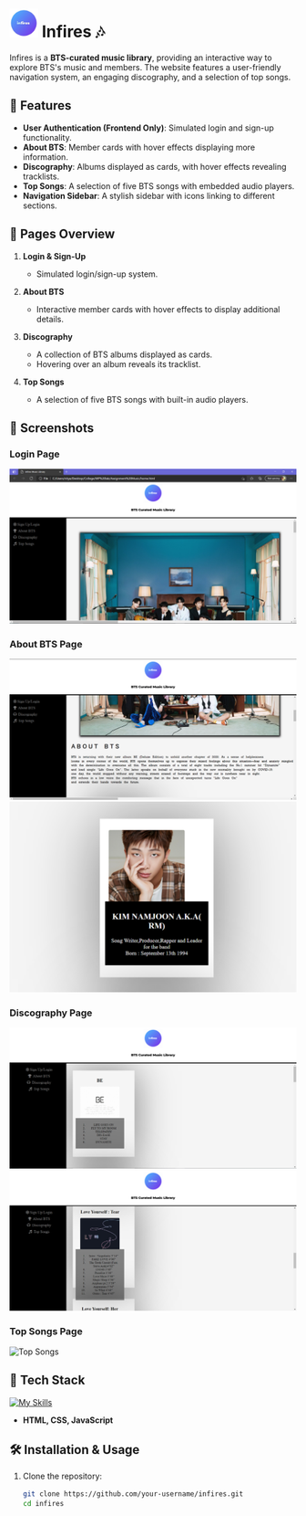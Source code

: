 # <img src="static logo.jpg" alt="Logo" width="50" height="50"> Infires 🎶



Infires is a **BTS-curated music library**, providing an interactive way to explore BTS's music and members. The website features a user-friendly navigation system, an engaging discography, and a selection of top songs.

## 🌟 Features  

- **User Authentication (Frontend Only)**: Simulated login and sign-up functionality.  
- **About BTS**: Member cards with hover effects displaying more information.  
- **Discography**: Albums displayed as cards, with hover effects revealing tracklists.  
- **Top Songs**: A selection of five BTS songs with embedded audio players.  
- **Navigation Sidebar**: A stylish sidebar with icons linking to different sections.

## 🚀 Pages Overview  

1. **Login & Sign-Up**  
   - Simulated login/sign-up system.  

2. **About BTS**  
   - Interactive member cards with hover effects to display additional details.  

3. **Discography**  
   - A collection of BTS albums displayed as cards.  
   - Hovering over an album reveals its tracklist.  

4. **Top Songs**  
   - A selection of five BTS songs with built-in audio players.  

## 📸 Screenshots  

### Login Page  
![Login Page](ss/ss1.png)  

### About BTS Page  
![About BTS](ss/ss2.png)  
![Member Card Hover](ss/member-card-hover.png)

### Discography Page  
![Discography](ss/disco1.png)  
![Discography](ss/disco2.png)

### Top Songs Page  
![Top Songs](ss/top-songs.png) 

## 🔧 Tech Stack  
[![My Skills](https://skillicons.dev/icons?i=html,css,js)](https://skillicons.dev)
- **HTML, CSS, JavaScript**  

## 🛠 Installation & Usage  

1. Clone the repository:  
   ```bash
   git clone https://github.com/your-username/infires.git
   cd infires
